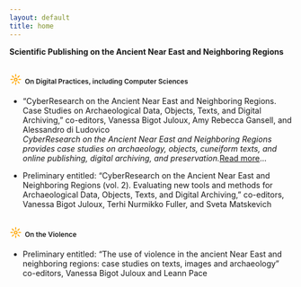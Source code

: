 ```yaml
---
layout: default
title: home
---
```


**Scientific Publishing on the Ancient Near East and Neighboring Regions**

## <span style="color:orange">&#9788;</span> <span style="font-weight:600; font-size: 12px;" >On Digital Practices, including Computer Sciences</span>

- “CyberResearch on the Ancient Near East and Neighboring Regions. Case Studies on Archaeological Data, Objects, Texts, and Digital Archiving,” co-editors, Vanessa Bigot Juloux, Amy Rebecca Gansell, and Alessandro di Ludovico<br/>
_CyberResearch on the Ancient Near East and Neighboring Regions provides case studies on archaeology, objects, cuneiform texts, and online publishing, digital archiving, and preservation._[Read more]()... 

- Preliminary entitled: “CyberResearch on the Ancient Near East and Neighboring Regions (vol. 2). Evaluating new tools and methods for Archaeological Data, Objects, Texts, and Digital Archiving,” co-editors, Vanessa Bigot Juloux, Terhi Nurmikko Fuller, and Sveta Matskevich


## <span style="color:orange">&#9788;</span> <span style="font-weight:600; font-size: 12px;" >On the Violence</span>

- Preliminary entitled: “The use of violence in the ancient Near East and neighboring regions: case studies on texts, images and archaeology” co-editors, Vanessa Bigot Juloux and Leann Pace


